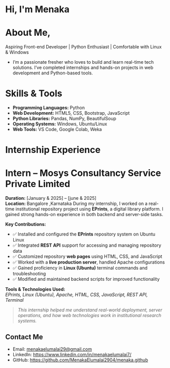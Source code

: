 # Hi, I'm Menaka
# About Me,
Aspiring Front-end Developer | Python Enthusiast | Comfortable with Linux & Windows
- I’m a passionate fresher who loves to build and learn real-time tech solutions. I’ve completed internships and hands-on projects in web development and Python-based tools.
# Skills & Tools
- **Programming Languages:** Python
- **Web Development:** HTML5, CSS, Bootstrap, JavaScript
- **Python Libraries:** Pandas, NumPy, BeautifulSoup
- **Operating Systems:** Windows, Ubuntu/Linux
- **Web Tools:** VS Code, Google Colab, Weka
# Internship Experience
# Intern – Mosys Consultancy Service Private Limited  
**Duration:** [January & 2025] – [june & 2025]  
**Location:** Bangalore ,Karnataka
During my internship, I worked on a real-time institutional repository project using **EPrints**, a digital library platform. I gained strong hands-on experience in both backend and server-side tasks.

**Key Contributions:**
- ✅ Installed and configured the **EPrints** repository system on Ubuntu Linux
- ✅ Integrated **REST API** support for accessing and managing repository data
- ✅ Customized repository **web pages** using HTML, CSS, and JavaScript
- ✅ Worked with a **live production server**, handled Apache configurations
- ✅ Gained proficiency in **Linux (Ubuntu)** terminal commands and troubleshooting
- ✅ Modified and maintained backend scripts for improved functionality

**Tools & Technologies Used:**  
*EPrints, Linux (Ubuntu), Apache, HTML, CSS, JavaScript, REST API, Terminal*
> *This internship helped me understand real-world deployment, server operations, and how web technologies work in institutional research systems.*
## Contact Me
-  Email: menakaelumalai29@gmail.com
-  LinkedIn: https://www.linkedin.com/in/menakaelumalai7/
-  GitHub: https://github.com/MenakaElumalai2904/menaka.github


